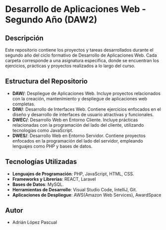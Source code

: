 # Desarrollo de Aplicaciones Web - Segundo Año (DAW2)

## Descripción

Este repositorio contiene los proyectos y tareas desarrollados durante el segundo año del ciclo formativo de Desarrollo de Aplicaciones Web. Cada carpeta corresponde a una asignatura específica, donde se encuentran los ejercicios, prácticas y proyectos realizados a lo largo del curso.

## Estructura del Repositorio

- **DAW/**: Despliegue de Aplicaciones Web. Incluye proyectos relacionados con la creación, mantenimiento y despliegue de aplicaciones web completas.
- **DIW/**: Desarrollo de Interfaces Web. Contiene ejercicios enfocados en el diseño y desarrollo de interfaces de usuario atractivas y funcionales.
- **DWEC/**: Desarrollo Web en Entorno Cliente. Incluye prácticas relacionadas con la programación del lado del cliente, utilizando tecnologías como JavaScript.
- **DWES/**: Desarrollo Web en Entorno Servidor. Contiene proyectos enfocados en la programación del lado del servidor, empleando lenguajes como PHP y bases de datos.

## Tecnologías Utilizadas

- **Lenguajes de Programación**: PHP, JavaScript, HTML, CSS.
- **Frameworks y Librerías**: REACT, Laravel
- **Bases de Datos**: MySQL.
- **Herramientas de Desarrollo**: Visual Studio Code, IntelliJ, Git.
- **Aplicaciones de Despliegue**: AWS(Amazon Web Services), AwardSpace

## Autor

- Adrián López Pascual
